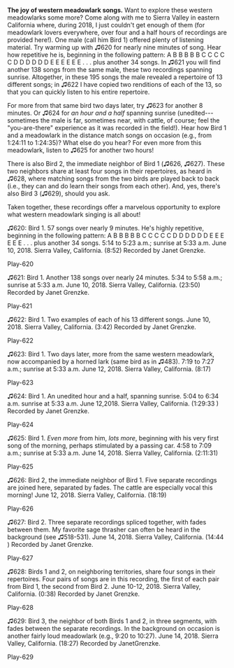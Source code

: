 **The joy of western meadowlark songs.** Want to explore these western meadowlarks some more? Come along with me to Sierra Valley in eastern California where, during 2018, I just couldn't get enough of them (for meadowlark lovers everywhere, over four and a half hours of recordings are provided here!). One male (call him Bird 1) offered plenty of listening material. Try warming up with ♫620 for nearly nine minutes of song. Hear how repetitive he is, beginning in the following pattern: A B B B B B C C C C C D D D D D D E E E E E E . . . plus another 34 songs. In ♫621 you will find another 138 songs from the same male, these two recordings spanning sunrise. Altogether, in these 195 songs the male revealed a repertoire of 13 different songs; in ♫622 I have copied two renditions of each of the 13, so that you can quickly listen to his entire repertoire.

For more from that same bird two days later, try ♫623 for another 8 minutes. Or ♫624 for *an hour and a half* spanning sunrise (unedited---sometimes the male is far, sometimes near, with cattle, of course; feel the "you-are-there" experience as it was recorded in the field!). Hear how Bird 1 and a meadowlark in the distance match songs on occasion (e.g., from 1:24:11 to 1:24:35)? What else do you hear? For even more from this meadowlark, listen to ♫625 for another two hours!

There is also Bird 2, the immediate neighbor of Bird 1 (♫626, ♫627). These two neighbors share at least four songs in their repertoires, as heard in ♫628, where matching songs from the two birds are played back to back (i.e., they can and do learn their songs from each other). And, yes, there's also Bird 3 (♫629), should you ask.

Taken together, these recordings offer a marvelous opportunity to explore what western meadowlark singing is all about!

♫620: Bird 1. 57 songs over nearly 9 minutes. He's highly repetitive, beginning in the following pattern: A B B B B B C C C C C D D D D D D E E E E E E . . . plus another 34 songs. 5:14 to 5:23 a.m.; sunrise at 5:33 a.m. June 10, 2018. Sierra Valley, California. (8:52) Recorded by Janet Grenzke.

Play-620

♫621: Bird 1. Another 138 songs over nearly 24 minutes. 5:34 to 5:58 a.m.; sunrise at 5:33 a.m. June 10, 2018. Sierra Valley, California. (23:50) Recorded by Janet Grenzke.

Play-621

♫622: Bird 1. Two examples of each of his 13 different songs. June 10, 2018. Sierra Valley, California. (3:42) Recorded by Janet Grenzke.

Play-622

♫623: Bird 1. Two days later, more from the same western meadowlark, now accompanied by a horned lark (same bird as in ♫483). 7:19 to 7:27 a.m.; sunrise at 5:33 a.m. June 12, 2018. Sierra Valley, California. (8:17)

Play-623

♫624: Bird 1. An unedited hour and a half, spanning sunrise. 5:04 to 6:34 a.m. sunrise at 5:33 a.m. June 12,2018. Sierra Valley, California. (1:29:33 ) Recorded by Janet Grenzke.

Play-624

♫625: Bird 1. *Even more* from him, *lots more*, beginning with his very first song of the morning, perhaps stimulated by a passing car. 4:58 to 7:09 a.m.; sunrise at 5:33 a.m. June 14, 2018. Sierra Valley, California. (2:11:31)

Play-625

♫626: Bird 2, the immediate neighbor of Bird 1. Five separate recordings are joined here, separated by fades. The cattle are especially vocal this morning! June 12, 2018. Sierra Valley, California. (18:19)

Play-626

♫627: Bird 2. Three separate recordings spliced together, with fades between them. My favorite sage thrasher can often be heard in the background (see ♫518-531). June 14, 2018. Sierra Valley, California. (14:44 ) Recorded by Janet Grenzke.

Play-627

♫628: Birds 1 and 2, on neighboring territories, share four songs in their repertoires. Four pairs of songs are in this recording, the first of each pair from Bird 1, the second from Bird 2. June 10-12, 2018. Sierra Valley, California. (0:38) Recorded by Janet Grenzke.

Play-628

♫629: Bird 3, the neighbor of both Birds 1 and 2, in three segments, with fades between the separate recordings. In the background on occasion is another fairly loud meadowlark (e.g., 9:20 to 10:27). June 14, 2018. Sierra Valley, California. (18:27) Recorded by JanetGrenzke.

Play-629
